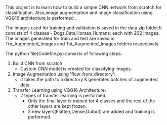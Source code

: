 This project is to learn how to build a simple CNN network from scratch for classification. Also,image augmentation and image classification using VGG16 architecture is performed . 

The images used for training and validation is saved in the data.zip folder.It consists of 4 classes - Dogs,Cats,Horses,Humans; each with 202 images.
The images generated for train and test are saved in Trn_Augmented_Images and Tst_Augmented_Images folders respectively.

The python file(Codefile.py) consists of following steps:
1) Build CNN from scratch
     - Custom CNN model is created for classifying images.
2) Image Augmentation using 'flow_from_directory':
      - It takes the path to a directory & generates batches of augmented data.
3) Transfer Learning using VGG16 Architecture:
      - 2 types of transfer learning is performed:
         - Only the final layer is trained for 4 classes and the rest of the other layers are kept frozen.
         - 3 new layers(Flatten,Dense,Output) are added and training is performed.
